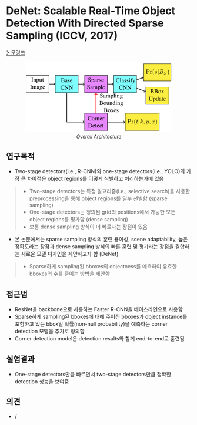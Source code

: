 # DeNet: Scalable Real-Time Object Detection With Directed Sparse Sampling (ICCV, 2017)

[논문링크](https://openaccess.thecvf.com/content_iccv_2017/html/Tychsen-Smith_DeNet_Scalable_Real-Time_ICCV_2017_paper.html)

<p align="center">
    <img width="400" alt='fig1' src="../img/tychsen2017denet.png?raw=true"></br>
    <em><font size=2>Overall Architecture</font></em>
</p>

## 연구목적
- Two-stage detectors(i.e., R-CNN)와 one-stage detectors(i.e., YOLO)의 가장 큰 차이점은 object regions를 어떻게 식별하고 처리하는가에 있음
> - Two-stage detectors는 특정 알고리즘(i.e., selective search)을 사용한 preprocessing을 통해 object regions를 일부 선별함 (sparse sampling)
> - One-stage detectors는 정의된 grid의 positions에서 가능한 모든 object regions를 평가함 (dense sampling)
> - 보통 dense sampling 방식이 더 빠르다는 장점이 있음
- 본 논문에서는 sparse sampling 방식의 훈련 용이성, scene adaptability, 높은 정확도라는 장점과 dense sampling 방식의 빠른 훈련 및 평가라는 장점을 결합하는 새로운 모델 디자인을 제안하고자 함 (DeNet)
> - Sparse하게 sampling된 bboxes의 objectness를 예측하여 유효한 bboxes의 수를 줄이는 방법을 제안함

## 접근법
- ResNet을 backbone으로 사용하는 Faster R-CNN을 베이스라인으로 사용함
- Sparse하게 sampling된 bboxes에 대해 주어진 bboxes가 object instance를 포함하고 있는 bbox일 확률(non-null probability)을 예측하는 corner detection 모델을 추가로 정의함
- Corner detection model은 detection results와 함께 end-to-end로 훈련됨

## 실험결과
- One-stage detectors만큼 빠르면서 two-stage detectors만큼 정확한 detection 성능을 보여줌

## 의견
- / 